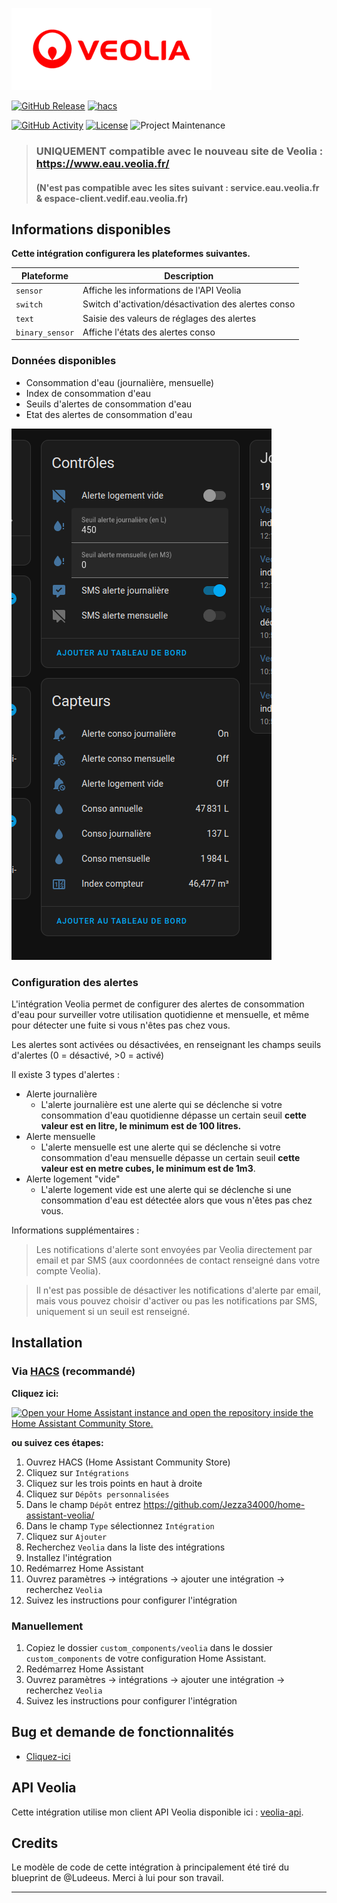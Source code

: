 ![veolialogo][veolialogoimg]

[![GitHub Release][releases-shield]][releases]
[![hacs][hacsbadge]][hacs]

[![GitHub Activity][commits-shield]][commits]
[![License][license-shield]](LICENSE)
![Project Maintenance][maintenance-shield]

> ### UNIQUEMENT compatible avec le nouveau site de Veolia : https://www.eau.veolia.fr/
> #### (N'est pas compatible avec les sites suivant : service.eau.veolia.fr & espace-client.vedif.eau.veolia.fr)

## Informations disponibles

**Cette intégration configurera les plateformes suivantes.**

| Plateforme      | Description                                         |
|-----------------|-----------------------------------------------------|
| `sensor`        | Affiche les informations de l'API Veolia            |
| `switch`        | Switch d'activation/désactivation des alertes conso |
| `text`          | Saisie des valeurs de réglages des alertes          |
| `binary_sensor` | Affiche l'états des alertes conso                   |

### Données disponibles

- Consommation d'eau (journalière, mensuelle)
- Index de consommation d'eau
- Seuils d'alertes de consommation d'eau
- Etat des alertes de consommation d'eau

![sensors][sensorsimg]

### Configuration des alertes

L'intégration Veolia permet de configurer des alertes de consommation d'eau pour surveiller votre utilisation 
quotidienne et mensuelle, et même pour détecter une fuite si vous n'êtes pas chez vous.

Les alertes sont activées ou désactivées, en renseignant les champs seuils d'alertes (0 = désactivé, >0 = activé)


Il existe 3 types d'alertes :
- Alerte journalière
  - L'alerte journalière est une alerte qui se déclenche si votre consommation d'eau quotidienne dépasse un certain seuil **cette valeur est en litre, le minimum est de 100 litres.**
- Alerte mensuelle
  - L'alerte mensuelle est une alerte qui se déclenche si votre consommation d'eau mensuelle dépasse un certain seuil **cette valeur est en metre cubes, le minimum est de 1m3**.
- Alerte logement "vide"
  - L'alerte logement vide est une alerte qui se déclenche si une consommation d'eau est détectée alors que vous n'êtes pas chez vous.

Informations supplémentaires :
> Les notifications d'alerte sont envoyées par Veolia directement par email et par SMS (aux coordonnées de contact renseigné dans votre compte Veolia).

> Il n'est pas possible de désactiver les notifications d'alerte par email, mais vous pouvez choisir d'activer ou pas les notifications par SMS, uniquement si un seuil est renseigné.

## Installation

### Via [HACS](https://hacs.xyz/) (recommandé)

**Cliquez ici:** 

[![Open your Home Assistant instance and open the repository inside the Home Assistant Community Store.](https://my.home-assistant.io/badges/hacs_repository.svg?style=flat-square)](https://my.home-assistant.io/redirect/hacs_repository/?owner=Jezza34000&repository=home-assistant-veolia&category=integration)

**ou suivez ces étapes:**

1. Ouvrez HACS (Home Assistant Community Store)
2. Cliquez sur `Intégrations`
3. Cliquez sur les trois points en haut à droite
4. Cliquez sur `Dépôts personnalisées`
5. Dans le champ `Dépôt` entrez https://github.com/Jezza34000/home-assistant-veolia/
6. Dans le champ `Type` sélectionnez `Intégration`
6. Cliquez sur `Ajouter`
7. Recherchez `Veolia` dans la liste des intégrations
8. Installez l'intégration
7. Redémarrez Home Assistant
8. Ouvrez paramètres -> intégrations -> ajouter une intégration -> recherchez `Veolia`
9. Suivez les instructions pour configurer l'intégration

### Manuellement

1. Copiez le dossier `custom_components/veolia` dans le dossier `custom_components` de votre configuration Home Assistant.
2. Redémarrez Home Assistant
3. Ouvrez paramètres -> intégrations -> ajouter une intégration -> recherchez `Veolia`
9. Suivez les instructions pour configurer l'intégration

## Bug et demande de fonctionnalités

- [Cliquez-ici](https://github.com/Jezza34000/home-assistant-veolia/issues)

## API Veolia

Cette intégration utilise mon client API Veolia disponible ici : [veolia-api](https://github.com/Jezza34000/veolia-api).

## Credits

Le modèle de code de cette intégration à principalement été tiré du blueprint de @Ludeeus. Merci à lui pour son travail.

---

<!---->

[hacsbadge]: https://img.shields.io/badge/HACS-Custom-orange.svg?style=for-the-badge
[hacs]: https://hacs.xyz
[releases-shield]: https://img.shields.io/github/v/release/Jezza34000/home-assistant-veolia.svg?style=for-the-badge
[releases]: https://github.com/Jezza34000/home-assistant-veolia/releases
[commits-shield]: https://img.shields.io/github/commit-activity/y/ludeeus/integration_blueprint.svg?style=for-the-badge
[commits]: https://github.com/Jezza34000/home-assistant-veolia/commits/main
[license-shield]: https://img.shields.io/github/license/ludeeus/integration_blueprint.svg?style=for-the-badge
[maintenance-shield]: https://img.shields.io/badge/maintainer-%20%40Jezza34000-blue.svg?style=for-the-badge
[veolialogoimg]: images/veolialogo.png
[sensorsimg]: images/entities.png
